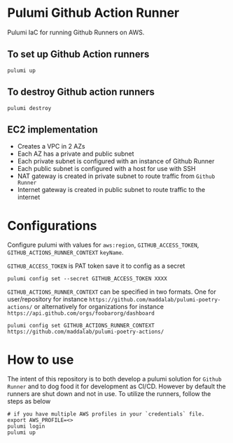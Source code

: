 # Pulumi Github Action Runner
Pulumi IaC for running Github Runners on AWS.

## To set up Github Action runners 

```
pulumi up
```

## To destroy Github action runners

```
pulumi destroy
```

## EC2 implementation

* Creates a VPC in 2 AZs
* Each AZ has a private and public subnet
* Each private subnet is configured with an instance of Github Runner
* Each public subnet is configured with a host for use with SSH
* NAT gateway is created in private subnet to route traffic from `Github Runner`
* Internet gateway is created in public subnet to route traffic to the internet


# Configurations

Configure pulumi with values for `aws:region`, `GITHUB_ACCESS_TOKEN`, `GITHUB_ACTIONS_RUNNER_CONTEXT` `keyName`.

`GITHUB_ACCESS_TOKEN` is PAT token save it to config as a secret

```
pulumi config set --secret GITHUB_ACCESS_TOKEN XXXX
```

`GITHUB_ACTIONS_RUNNER_CONTEXT` can be specified in two formats. One for user/repository for instance `https://github.com/maddalab/pulumi-poetry-actions/` or alternatively for organizations for instance `https://api.github.com/orgs/foobarorg/dashboard`

```
pulumi config set GITHUB_ACTIONS_RUNNER_CONTEXT https://github.com/maddalab/pulumi-poetry-actions/
```

# How to use

The intent of this repository is to both develop a pulumi solution for `Github Runner` and to dog food it for development as CI/CD. However by default the runners are shut down and not in use. To utilize the runners, follow the steps as below

```
# if you have multiple AWS profiles in your `credentials` file.
export AWS_PROFILE=<>
pulumi login
pulumi up
```

